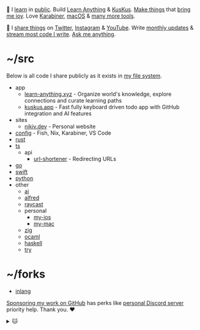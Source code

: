 👋 I [learn](https://wiki.nikiv.dev/sharing/everything-I-know) in [public](https://wiki.nikiv.dev/). Build [Learn Anything](https://github.com/learn-anything/learn-anything.xyz) & [KusKus](https://kuskus.app). [Make things](https://nikiv.dev/projects) that [bring me joy](https://nikiv.dev/likes). Love [Karabiner](https://wiki.nikiv.dev/macOS/apps/karabiner/), [macOS](https://github.com/nikitavoloboev/my-mac) & [many more tools](https://wiki.nikiv.dev/sharing/my-workflow).

💛 I [share things](https://wiki.nikiv.dev/sharing/) on [Twitter](https://twitter.com/nikitavoloboev), [Instagram](https://www.instagram.com/nikitavoloboev) & [YouTube](https://www.youtube.com/channel/UCEKqrUfr_FMKIO9XSJS4vDw). Write [monthly updates](https://wiki.nikiv.dev/looking-back/) & [stream most code I write](https://www.youtube.com/@nikitavoloboev/streams). [Ask me anything](https://github.com/nikitavoloboev/ama).

# ~/src

Below is all code I share publicly as it exists in [my file system](https://wiki.nikiv.dev/unix/my-file-system).

- app
  - [learn-anything.xyz](https://github.com/learn-anything/learn-anything.xyz) - Organize world's knowledge, explore connections and curate learning paths
  - [kuskus.app](https://github.com/kuskusapp/kuskus.app) - Fast fully keyboard driven todo app with GitHub integration and AI features
- sites
  - [nikiv.dev](https://github.com/nikitavoloboev/nikiv.dev) - Personal website
- [config](https://github.com/nikitavoloboev/config) - Fish, Nix, Karabiner, VS Code
- [rust](https://github.com/nikitavoloboev/rust)
- [ts](https://github.com/nikitavoloboev/ts)
  - api
    - [url-shortener](https://github.com/nikitavoloboev/url-shortener) - Redirecting URLs
- [go](https://github.com/nikitavoloboev/go)
- [swift](https://github.com/nikitavoloboev/swift)
- [python](https://github.com/nikitavoloboev/python)
- other
  - [ai](https://github.com/learn-anything/ai)
  - [alfred](https://github.com/nikitavoloboev/alfred)
  - [raycast](https://github.com/nikitavoloboev/raycast)
  - personal
    - [my-ios](https://github.com/nikitavoloboev/my-ios)
    - [my-mac](https://github.com/nikitavoloboev/my-mac)
  - [zig](https://github.com/nikitavoloboev/zig)
  - [ocaml](https://github.com/nikitavoloboev/ocaml)
  - [haskell](https://github.com/nikitavoloboev/haskell)
  - [try](https://github.com/nikitavoloboev/try)

# ~/forks

- [inlang](https://github.com/inlang/inlang)

[Sponsoring my work on GitHub](https://github.com/sponsors/nikitavoloboev) has perks like [personal Discord server](https://discord.com/invite/TVafwaD23d) priority help. Thank you. ♥️

<details><summary>🐱</summary>
  <br/>
  <a href="https://nikiv.dev">
    <img width="800" heigth="200" src="https://raw.githubusercontent.com/nikitavoloboev/nikitavoloboev/main/cat.jpg"></img>
  </a>
</details>
